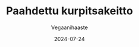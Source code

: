 ---
title: "Paahdettu kurpitsakeitto"
image: "https://vegaanibotti.lauravuo.me/2024/07/2024-07-24_small.png"
date: 2024-07-24
receipt_url: "https://vegaanihaaste.fi/reseptit/paahdettu-kurpitsakeitto"
author: "Vegaanihaaste"
---